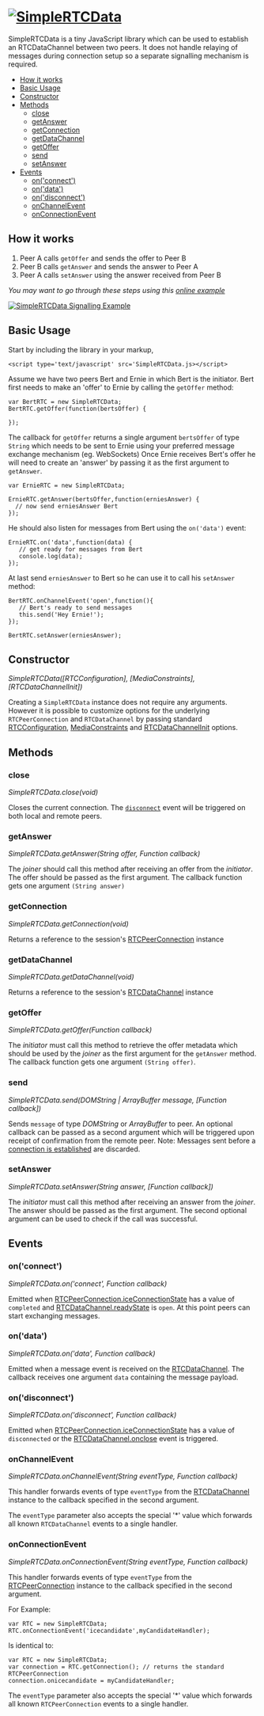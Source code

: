 # [![SimpleRTCData](http://i.imgur.com/BQpkqkE.png)](#)

SimpleRTCData is a tiny JavaScript library which can be used to establish an RTCDataChannel between two peers. It does not handle relaying of messages during connection setup so a separate signalling mechanism is required.

- [How it works](#how-it-works)
- [Basic Usage](#basic-usage)
- [Constructor](#constructor)
- [Methods](#methods)
	- [close](#close)
	- [getAnswer](#getanswer)
	- [getConnection](#getconnection)
	- [getDataChannel](#getdatachannel)
	- [getOffer](#getoffer)
	- [send](#send)
	- [setAnswer](#setanswer)
- [Events](#events)
  - [on('connect')](#onconnect)
  - [on('data')](#ondata)
  - [on('disconnect')](#ondisconnect)
  - [onChannelEvent](#onchannelevent)
  - [onConnectionEvent](#onconnectionevent)

## How it works

1. Peer A calls `getOffer` and sends the offer to Peer B
2. Peer B calls `getAnswer` and sends the answer to Peer A
3. Peer A calls `setAnswer` using the answer received from Peer B

*You may want to go through these steps using this [online example](https://lostsource.github.io/SimpleRTCData/)*

[![SimpleRTCData Signalling Example](http://i.imgur.com/jljAcGQ.png)](https://lostsource.github.io/SimpleRTCData/)

## Basic Usage

Start by including the library in your markup,

    <script type='text/javascript' src='SimpleRTCData.js></script>

Assume we have two peers Bert and Ernie in which Bert is the initiator. Bert first needs to make an 'offer' to Ernie by calling the `getOffer` method:

    var BertRTC = new SimpleRTCData;
    BertRTC.getOffer(function(bertsOffer) {
      
    });

The callback for `getOffer` returns a single argument `bertsOffer` of type `String` which needs to be sent to Ernie using your preferred message exchange mechanism (eg. WebSockets) Once Ernie receives Bert's offer he will need to create an 'answer' by passing it as the first argument to `getAnswer`. 

    var ErnieRTC = new SimpleRTCData;
     
    ErnieRTC.getAnswer(bertsOffer,function(erniesAnswer) {
      // now send erniesAnswer Bert
    });
    
He should also listen for messages from Bert using the `on('data')` event: 

    ErnieRTC.on('data',function(data) {
       // get ready for messages from Bert 
       console.log(data);
    });
     
    
At last send `erniesAnswer` to Bert so he can use it to call his `setAnswer` method:

    BertRTC.onChannelEvent('open',function(){
       // Bert's ready to send messages
       this.send('Hey Ernie!');
    });
     
    BertRTC.setAnswer(erniesAnswer);

## Constructor
*SimpleRTCData([RTCConfiguration], [MediaConstraints], [RTCDataChannelInit])*

Creating a `SimpleRTCData` instance does not require any arguments. However it is possible to customize options for the underlying `RTCPeerConnection` and `RTCDataChannel` by passing standard [RTCConfiguration](https://developer.mozilla.org/en-US/docs/Web/API/RTCConfiguration), [MediaConstraints](https://www.webrtc-experiment.com/docs/WebRTC-PeerConnection.html) and [RTCDataChannelInit](http://html5index.org/WebRTC%20-%20RTCDataChannelInit.html) options.

## Methods

### close
*SimpleRTCData.close(void)*

Closes the current connection. The [`disconnect`](#ondisconnect) event will be triggered on both local and remote peers.

### getAnswer
*SimpleRTCData.getAnswer(String offer, Function callback)*

The *joiner* should call this method after receiving an offer from the *initiator*. The offer should be passed as the first argument. The callback function gets one argument `(String answer)`

### getConnection
*SimpleRTCData.getConnection(void)*

Returns a reference to the session's [RTCPeerConnection](https://developer.mozilla.org/en-US/docs/Web/API/RTCPeerConnection) instance

### getDataChannel
*SimpleRTCData.getDataChannel(void)*

Returns a reference to the session's [RTCDataChannel](https://developer.mozilla.org/en-US/docs/Web/API/RTCDataChannel) instance


### getOffer
*SimpleRTCData.getOffer(Function callback)*

The *initiator* must call this method to retrieve the offer metadata which should be used by the *joiner* as the first argument for the `getAnswer` method. The callback function gets one argument `(String offer)`.

### send
*SimpleRTCData.send(DOMString | ArrayBuffer message, [Function callback])*

Sends `message` of type *DOMString* or *ArrayBuffer* to peer. An optional callback can be passed as a second argument which will be triggered upon receipt of confirmation from the remote peer. Note: Messages sent before a [connection is established](#onconnect) are discarded.

### setAnswer
*SimpleRTCData.setAnswer(String answer, [Function callback])*

The *initiator* must call this method after receiving an answer from the *joiner*. The answer should be passed as the first argument. The second optional argument can be used to check if the call was successful.


## Events

### on('connect')
*SimpleRTCData.on('connect', Function callback)*

Emitted when [RTCPeerConnection.iceConnectionState](https://developer.mozilla.org/en-US/docs/Web/API/RTCPeerConnection/iceConnectionState) has a value of `completed` and [RTCDataChannel.readyState](https://developer.mozilla.org/en-US/docs/Web/API/RTCDataChannel/readyState) is `open`. At this point peers can start exchanging messages.

### on('data')
*SimpleRTCData.on('data', Function callback)*

Emitted when a message event is received on the [RTCDataChannel](https://developer.mozilla.org/en-US/docs/Web/API/RTCDataChannel/onmessage). The callback receives one argument `data` containing the message payload.

### on('disconnect')
*SimpleRTCData.on('disconnect', Function callback)*

Emitted when [RTCPeerConnection.iceConnectionState](https://developer.mozilla.org/en-US/docs/Web/API/RTCPeerConnection/iceConnectionState) has a value of `disconnected` or the [RTCDataChannel.onclose](https://developer.mozilla.org/en-US/docs/Web/API/RTCDataChannel/onclose) event is triggered.

### onChannelEvent
*SimpleRTCData.onChannelEvent(String eventType, Function callback)*

This handler forwards events of type `eventType` from the [RTCDataChannel](https://developer.mozilla.org/en-US/docs/Web/API/RTCDataChannel) instance to the callback specified in the second argument. 

The `eventType` parameter also accepts the special '*' value which forwards all known `RTCDataChannel` events to a single handler.

### onConnectionEvent
*SimpleRTCData.onConnectionEvent(String eventType, Function callback)*

This handler forwards events of type `eventType` from the [RTCPeerConnection](https://developer.mozilla.org/en-US/docs/Web/API/RTCPeerConnection) instance to the callback specified in the second argument. 

For Example:

    var RTC = new SimpleRTCData;
    RTC.onConnectionEvent('icecandidate',myCandidateHandler);

Is identical to:

    var RTC = new SimpleRTCData;
    var connection = RTC.getConnection(); // returns the standard RTCPeerConnection
    connection.onicecandidate = myCandidateHandler;

The `eventType` parameter also accepts the special '*' value which forwards all known `RTCPeerConnection` events to a single handler.
